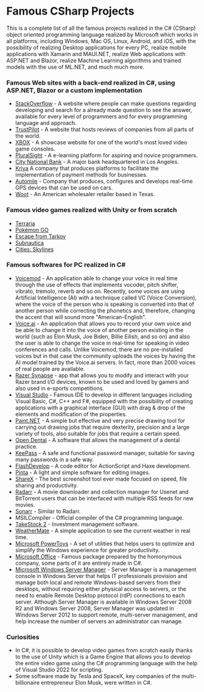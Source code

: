 # Famous CSharp Projects
This is a complete list of all the famous projects realized in the C# (CSharp) object oriented programming language realized by Microsoft which works in all platforms, including Windows, Mac OS, Linux, Android, and iOS, with the possibility of realizing Desktop applications for every PC, realize mobile applications with Xamarin and MAUI.NET, realize Web applications with ASP.NET and Blazor, realize Machine Learning algorithms and trained models with the use of ML.NET, and much much more.

### Famous Web sites with a back-end realized in C#, using ASP.NET, Blazor or a custom implementation
* [StackOverflow](https://stackoverflow.com/) - A website where people can make questions regarding developing and search for a already made question to see the answer, available for every level of programmers and for every programming language and approach.
* [TrustPilot](https://trustpilot.com/) - A website that hosts reviews of companies from all parts of the world.
* [XBOX](https://xbox.com/) - A showcase website for one of the world's most loved video game consoles.
* [PluralSight](https://pluralsight.com/) - A e-learning platform for aspiring and novice programmers.
* [City National Bank](https://www.cnb.com/) - A major bank headquartered in Los Angeles.
* [Kriya](https://www.kriya.co/) A company that produces platforms to facilitate the implementation of payment methods for businesses.
* [Automile](https://www.automile.com/) - Company that produces, configures and develops real-time GPS devices that can be used on cars.
* [Woot](https://www.woot.com/) - An American wholesaler retailer based in Texas.

### Famous video games realized with Unity or from scratch
* [Terraria](https://terraria.org/)
* [Pokémon GO](https://pokemongolive.com/?hl=it)
* [Escape from Tarkov](https://www.escapefromtarkov.com/)
* [Subnautica](https://store.steampowered.com/app/264710/Subnautica/)
* [Cities: Skylines](https://store.steampowered.com/app/255710/Cities_Skylines/)

### Famous softwares for PC realized in C#
* [Voicemod](https://www.voicemod.net/) - An application able to change your voice in real time through the use of effects that implements vocoder, pitch shifter, vibrato, tremolo, reverb and so on. Recently, some voices are using Artificial Intelligence (AI) with a technique called VC (Voice Conversion), where the voice of the person who is speaking is converted into that of another person while correcting the phonetics and, therefore, changing the accent that will sound more "American-English".
* [Voice.ai](https://voice.ai/) - An application that allows you to record your own voice and be able to change it into the voice of another person existing in the world (such as Elon Musk, Joe Biden, Billie Eilish, and so on) and also the user is able to change the voice in real-time for speaking in video conferences and calls. Unlike Voicemod, there are no pre-installed voices but in that case the community uploads the voices by having the AI ​​model trained by the Voice.ai servers. In fact, more than 2000 voices of real people are available.
* [Razer Synapse](https://www.razer.com/it-it/synapse-3) - app that allows you to modify and interact with your Razer brand I/O devices, known to be used and loved by gamers and also used in e-sports competitions.
* [Visual Studio](https://visualstudio.microsoft.com/it/) - Famous IDE to develop in different languages ​​including Visual Basic, C#, C++ and F#, equipped with the possibility of creating applications with a graphical interface (GUI) with drag & drop of the elements and modification of the properties.
* [Paint.NET](https://www.getpaint.net/) - A simple but effective and very precise drawing tool for carrying out drawing jobs that require dexterity, precision and a large variety of tools, also suitable for jobs that require a certain speed.
* [Open Dental](https://www.opendental.com/) - A software that allows the management of a dental practice.
* [KeePass](https://keepass.info/index.html) - A safe and functional password manager, suitable for saving many passwords in a safe way.
* [FlashDevelop](https://www.flashdevelop.org/) - A code editor for ActionScript and Haxe development.
* [Pinta](https://www.pinta-project.com/) - A light and simple software for editing images.
* [ShareX](https://getsharex.com/) - The best screenshot tool ever made focused on speed, file sharing and productivity.
* [Radarr](https://radarr.video/) - A movie downloader and collection manager for Usenet and BitTorrent users that can be interfaced with multiple RSS feeds for new movies.
* [Sonarr](https://sonarr.tv/) - Similar to Radarr.
* MSILCompiler - Official compiler of the C# programming language.
* [TakeStock 2](http://ravib.com/takestock/2/) - Investment management software.
* [WeatherMate](https://ravib.com/wm/) - A simple application to see the current weather in real time.
* [Microsoft PowerToys](https://learn.microsoft.com/it-it/windows/powertoys/) - A set of utilities that helps users to optimize and simplify the Windows experience for greater productivity.
* [Microsoft Office](https://www.microsoft.com/it-it/microsoft-365/microsoft-office) - Famous package prepared by the homonymous company, some parts of it are entirely made in C#.
* [Microsoft Windows Server Manager](https://learn.microsoft.com/en-us/windows-server/administration/server-manager/server-manager) - Server Manager is a management console in Windows Server that helps IT professionals provision and manage both local and remote Windows-based servers from their desktops, without requiring either physical access to servers, or the need to enable Remote Desktop protocol (rdP) connections to each server. Although Server Manager is available in Windows Server 2008 R2 and Windows Server 2008, Server Manager was updated in Windows Server 2012 to support remote, multi-server management, and help increase the number of servers an administrator can manage.

### Curiosities
* In C#, it is possible to develop video games from scratch easily thanks to the use of Unity which is a Game Engine that allows you to develop the entire video game using the C# programming language with the help of Visual Studio 2022 for scripting.
* Some software made by Tesla and SpaceX, key companies of the multi-billionaire entrepreneur Elon Musk, were written in C#.